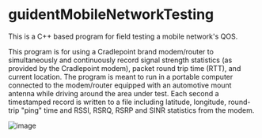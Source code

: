 # guidentMobileNetworkTesting
This is a C++ based program for field testing a mobile network's QOS.

This program is for using a Cradlepoint brand modem/router to simultaneously and continuously record signal strength statistics (as provided by the Cradlepoint modem), packet round trip time (RTT), and current location. The program is meant to run in a portable computer connected to the modem/router equipped with an automotive mount antenna while driving around the area under test. Each second a timestamped record is written to a file including latitude, longitude, round-trip "ping" time and RSSI, RSRQ, RSRP and SINR statistics from the modem.

![image](https://github.com/miketrank/guidentMobileNetworkTesting/assets/38054960/687b8900-7a14-4fa1-b3b9-1e52d8fb5482)


